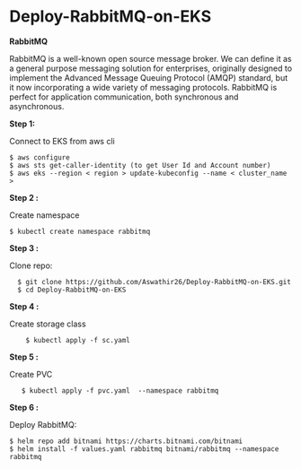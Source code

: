 # Deploy-RabbitMQ-on-EKS



**RabbitMQ**

RabbitMQ is a well-known open source message broker. We can define it as a general purpose messaging solution for enterprises, originally designed to implement the Advanced Message Queuing Protocol (AMQP) standard, but it now incorporating a wide variety of messaging protocols. RabbitMQ is perfect for application communication, both synchronous and asynchronous.  

**Step 1:**

Connect to EKS from aws cli

    $ aws configure
    $ aws sts get-caller-identity (to get User Id and Account number)
    $ aws eks --region < region > update-kubeconfig --name < cluster_name >


**Step 2 :**

Create namespace

    $ kubectl create namespace rabbitmq
    
 **Step 3 :**
 
 Clone repo:
 
      $ git clone https://github.com/Aswathir26/Deploy-RabbitMQ-on-EKS.git
      $ cd Deploy-RabbitMQ-on-EKS
   
 **Step 4 :**
  
 Create storage class
   
        $ kubectl apply -f sc.yaml
   
 **Step 5 :**
 
 Create PVC 
 
       $ kubectl apply -f pvc.yaml  --namespace rabbitmq
   
**Step 6 :**

Deploy RabbitMQ:

    $ helm repo add bitnami https://charts.bitnami.com/bitnami 
    $ helm install -f values.yaml rabbitmq bitnami/rabbitmq --namespace rabbitmq
    
 
